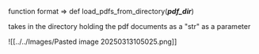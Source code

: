 function format => def load_pdfs_from_directory(***pdf_dir***)

takes in the directory holding the pdf documents as a "str" as a parameter

![[../../Images/Pasted image 20250313105025.png]] 
